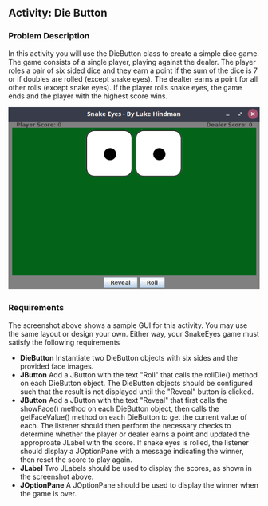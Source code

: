 ## Activity: Die Button
### Problem Description
In this activity you will use the DieButton class to create a simple dice game. The game consists of a single player, playing against the dealer. The player roles a pair of six sided dice and they earn a point if the sum of the dice is 7 or if doubles are rolled (except snake eyes). The dealter earns a point for all other rolls (except snake eyes).  If the player rolls snake eyes, the game ends and the player with the highest score wins.

<img src="SnakeEyesScreenshot.png" alt="Snake Eyes Screenshot">

### Requirements
The screenshot above shows a sample GUI for this activity.  You may use the same layout or design your own.  Either way, your SnakeEyes game must satisfy the following requirements

+ **DieButton** Instantiate two DieButton objects with six sides and the provided face images.
+ **JButton** Add a JButton with the text "Roll" that calls the rollDie() method on each DieButton object. The DieButton objects should be configured such that the result is not displayed until the "Reveal" button is clicked.
+ **JButton** Add a JButton with the text "Reveal" that first calls the showFace() method on each DieButton object, then calls the getFaceValue() method on each DieButton to get the current value of each.  The listener should then perform the necessary checks to determine whether the player or dealer earns a point and updated the approproate JLabel with the score. If snake eyes is rolled, the listener should display a JOptionPane with a message indicating the winner, then reset the score to play again.
+ **JLabel** Two JLabels should be used to display the scores, as shown in the screenshot above.
+ **JOptionPane** A JOptionPane should be used to display the winner when the game is over.


